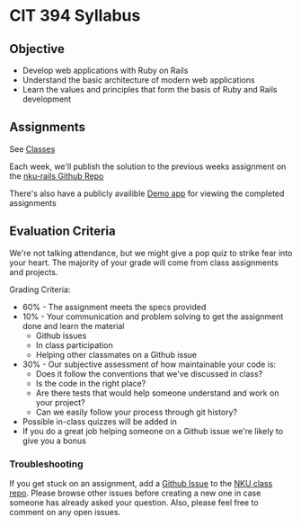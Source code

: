 # CIT 394 Syllabus

## Objective

* Develop web applications with Ruby on Rails
* Understand the basic architecture of modern web applications
* Learn the values and principles that form the basis of Ruby and Rails development

## Assignments

See [Classes](./classes/)

Each week, we'll publish the solution to the previous weeks assignment on the
[nku-rails Github Repo](https://github.com/gaslight/nku-rails)

There's also have a publicly availible [Demo app](http://nku-rails.herokuapp.com)
for viewing the completed assignments

## Evaluation Criteria

We're not talking attendance, but we might give a pop quiz to strike fear into your heart.
The majority of your grade will come from class assignments and projects.

Grading Criteria:
  * 60% - The assignment meets the specs provided
  * 10% - Your communication and problem solving to get the assignment done and learn the material
    * Github issues
    * In class participation
    * Helping other classmates on a Github issue
  * 30% - Our subjective assessment of how maintainable your code is:
    * Does it follow the conventions that we've discussed in class?
    * Is the code in the right place?
    * Are there tests that would help someone understand and work on your project?
    * Can we easily follow your process through git history?
  * Possible in-class quizzes will be added in
  * If you do a great job helping someone on a Github issue we're likely to give you a bonus


### Troubleshooting

If you get stuck on an assignment, add a [Github Issue](https://github.com/gaslight/nku/issues)
to the [NKU class repo](https://github.com/gaslight/nku/issues). Please browse other issues before
creating a new one in case someone has already asked your question. Also, please feel free to
comment on any open issues.
